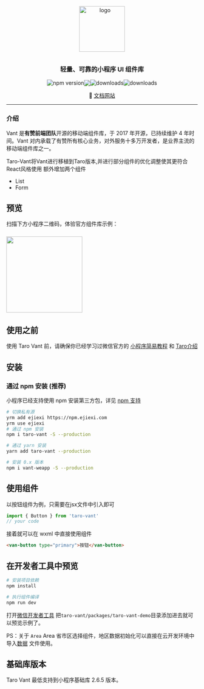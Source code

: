 <p align="center">
  <img alt="logo" src="https://img.yzcdn.cn/vant/logo.png" width="120" style="margin-bottom: 10px;">
</p>
<h3 align="center">轻量、可靠的小程序 UI 组件库</h3>

<div align="center" style='display: flex;align-items: center;justify-content: center'>
  <img src="https://img.shields.io/npm/v/@vant/weapp.svg?style=for-the-badge" alt="npm version" />
  <img src="https://img.shields.io/badge/License-MIT-blue.svg?style=for-the-badge&color=#4fc08d" />
  <img src="https://img.shields.io/npm/dt/@vant/weapp.svg?style=for-the-badge&color=#4fc08d" alt="downloads" />
  <img src="https://img.shields.io/npm/dm/@vant/weapp.svg?style=for-the-badge&color=#4fc08d" alt="downloads" />
</div>

<p align="center">
  🌈 <a href="https://doc-vant.ejiexi.com/">文档网站</a>
</p>

---


### 介绍

Vant 是**有赞前端团队**开源的移动端组件库，于 2017 年开源，已持续维护 4 年时间。Vant 对内承载了有赞所有核心业务，对外服务十多万开发者，是业界主流的移动端组件库之一。

Taro-Vant将Vant进行移植到Taro版本,并进行部分组件的优化调整使其更符合React风格使用
额外增加两个组件
* List
* Form

## 预览

扫描下方小程序二维码，体验官方组件库示例：

<img src="https://img.yzcdn.cn/vant-weapp/qrcode-201808101114.jpg" width="200" height="200" style="margin-top: 10px;" >

## 使用之前

使用 Taro Vant 前，请确保你已经学习过微信官方的 [小程序简易教程](https://developers.weixin.qq.com/miniprogram/dev/framework/) 和 [Taro介绍]('https://taro-docs.jd.com/taro/docs/README/index.html')

## 安装

### 通过 npm 安装 (推荐)

小程序已经支持使用 npm 安装第三方包，详见 [npm 支持](https://developers.weixin.qq.com/miniprogram/dev/devtools/npm.html?search-key=npm)

```bash
# 切换私有源
yrm add ejiexi https://npm.ejiexi.com
yrm use ejiexi
# 通过 npm 安装
npm i taro-vant -S --production

# 通过 yarn 安装
yarn add taro-vant --production

# 安装 0.x 版本
npm i vant-weapp -S --production
```


## 使用组件

以按钮组件为例，只需要在jsx文件中引入即可

```jsx
import { Button } from 'taro-vant'
// your code

```

接着就可以在 wxml 中直接使用组件

```html
<van-button type="primary">按钮</van-button>
```

## 在开发者工具中预览

```bash
# 安装项目依赖
npm install

# 执行组件编译
npm run dev
```

打开[微信开发者工具](https://developers.weixin.qq.com/miniprogram/dev/devtools/download.html) 把`taro-vant/packages/taro-vant-demo`目录添加进去就可以预览示例了。

PS：关于 `Area` Area 省市区选择组件，地区数据初始化可以直接在云开发环境中导入[数据](https://github.com/youzan/vant-weapp/blob/dev/example/database_area.json) 文件使用。

## 基础库版本

Taro Vant 最低支持到小程序基础库 2.6.5 版本。
